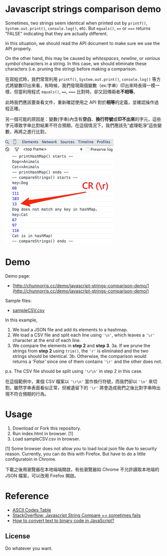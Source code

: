 # Javascript strings comparison demo

Sometimes, two strings seem identical when printed out by `printf()`, `System.out.print()`, `console.log()`, etc. But `equals()`, `==` or `===` returns "FALSE" indicating that they are actually different.

In this situation, we should read the API document to make sure we use the API properly.

On the other hand, this may be caused by *whitespaces*, *newline*, or *various symbol* characters in a string. In this case, we should eliminate these characters (i.e. pruning the string) before making a comparison.

在寫程式時，我們常常利用 `printf()`, `System.out.print()`, `console.log()` 等方式將變數印出來看，有時候，我們發現兩個變數（ex:字串）印出來時長得一模一樣，但當利用程式 `equals()`, `==`, `===` 比對時，卻又回傳兩者**不相等**。

此時我們應該要查看文件，重新確認使用之 API 對於**相等**的定義，並確認操作過程正確。

另一個可能的原因是：變數(字串)內含有**空白**、**換行符號**或**印不出來**的字元，這些字元導致字串比對結果不符合預期，在這個情況下，我們應該先“處理乾淨”這些變數，再將之進行比對。

![overview.png](overview.png)


# Demo

Demo page:

- [http://chunnorris.cc/demo/javascript-strings-comparison-demo/](http://chunnorris.cc/demo/javascript-strings-comparison-demo/)

Sample files:

- [sampleCSV.csv](http://chunnorris.cc/demo/javascript-strings-comparison-demo/sampleCSV.csv)


In this example,

1. We load a JSON file and add its elements to a hashmap.
2. We load a CSV file and split each line using `'\n'`, which leaves a `'\r'` character at the end of each line.
3. We compare the elements in **step 2** and **step 3**.
  3a. If we prune the strings from **step 2** using `trim()`, the `'r'` is eliminated and the two strings should be identical.
  3b. Otherwise, the comparison would returns a *'False'* since one of them contains `'\r'` and the other does not.

p.s. The CSV file should be split using `'\r\n'` in step 2 in this case.

在這個範例中，某個 CSV 檔案以 `'\r\n'` 當作換行符號，而我們卻以 `'\n'` 來切割，雖然字串表面看似正常，但被遺留下的 `'\r'` 將會造成我們之後比對字串時出現不符合預期的行為。


# Usage

1. Download or Fork this repository.
2. Run index.html in browser. [1]
3. Load sampleCSV.csv in browser.

[1]
Some browser does not allow you to load local json file due to security reason.
Currently, you can do this with Firefox. But have to do a little configuratoin in Chrome.

下載之後用瀏覽器在本地端端開啟，有些瀏覽器如 Chrome 不允許讀取本地端的 JSON 檔案，可以改用 Firefox 開啟。


# Reference

- [ASCII Codes Table](http://ascii.cl/)
- [StackOverflow: Javascript String Compare == sometimes fails](https://stackoverflow.com/questions/863524/javascript-string-compare-sometimes-fails)
- [How to convert text to binary code in JavaScript?](https://stackoverflow.com/questions/14430633/how-to-convert-text-to-binary-code-in-javascript)


## License

Do whatever you want.
